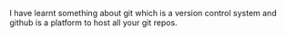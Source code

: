 I have learnt something about git which is a version control system and github is a platform to host all your git repos.
